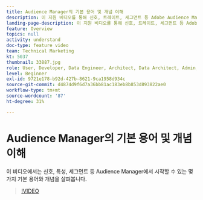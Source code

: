 ```yaml
---
title: Audience Manager의 기본 용어 및 개념 이해
description: 이 지원 비디오를 통해 신호, 트레이트, 세그먼트 등 Adobe Audience Manager에서 시작할 수 있는 기본 용어와 개념을 학습합니다.
landing-page-description: 이 지원 비디오를 통해 신호, 트레이트, 세그먼트 등 Adobe Audience Manager에서 시작할 수 있는 기본 용어와 개념을 학습합니다.
feature: Overview
topics: null
activity: understand
doc-type: feature video
team: Technical Marketing
kt: 5037
thumbnail: 33887.jpg
role: User, Developer, Data Engineer, Architect, Data Architect, Admin, Leader
level: Beginner
exl-id: 9721e178-b92d-427b-8621-9ca1958d934c
source-git-commit: d4874d9f6d7a36bb81ac183eb8b853d893822ae0
workflow-type: tm+mt
source-wordcount: '87'
ht-degree: 31%

---
```


# Audience Manager의 기본 용어 및 개념 이해

이 비디오에서는 신호, 특성, 세그먼트 등 Audience Manager에서 시작할 수 있는 몇 가지 기본 용어와 개념을 살펴봅니다.

>[!VIDEO](https://video.tv.adobe.com/v/33887/?quality=12)
